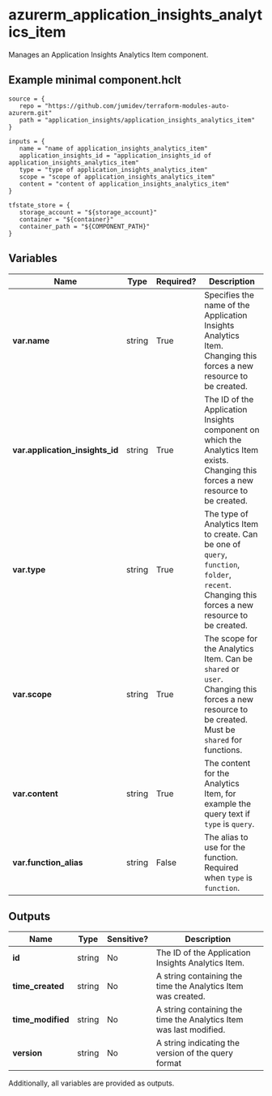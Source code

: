 # azurerm_application_insights_analytics_item

Manages an Application Insights Analytics Item component.

## Example minimal component.hclt

```hcl
source = {
   repo = "https://github.com/jumidev/terraform-modules-auto-azurerm.git" 
   path = "application_insights/application_insights_analytics_item" 
}

inputs = {
   name = "name of application_insights_analytics_item" 
   application_insights_id = "application_insights_id of application_insights_analytics_item" 
   type = "type of application_insights_analytics_item" 
   scope = "scope of application_insights_analytics_item" 
   content = "content of application_insights_analytics_item" 
}

tfstate_store = {
   storage_account = "${storage_account}" 
   container = "${container}" 
   container_path = "${COMPONENT_PATH}" 
}

```

## Variables

| Name | Type | Required? |  Description |
| ---- | ---- | --------- |  ----------- |
| **var.name** | string | True | Specifies the name of the Application Insights Analytics Item. Changing this forces a new resource to be created. | 
| **var.application_insights_id** | string | True | The ID of the Application Insights component on which the Analytics Item exists. Changing this forces a new resource to be created. | 
| **var.type** | string | True | The type of Analytics Item to create. Can be one of `query`, `function`, `folder`, `recent`. Changing this forces a new resource to be created. | 
| **var.scope** | string | True | The scope for the Analytics Item. Can be `shared` or `user`. Changing this forces a new resource to be created. Must be `shared` for functions. | 
| **var.content** | string | True | The content for the Analytics Item, for example the query text if `type` is `query`. | 
| **var.function_alias** | string | False | The alias to use for the function. Required when `type` is `function`. | 



## Outputs

| Name | Type | Sensitive? | Description |
| ---- | ---- | --------- | --------- |
| **id** | string | No  | The ID of the Application Insights Analytics Item. | 
| **time_created** | string | No  | A string containing the time the Analytics Item was created. | 
| **time_modified** | string | No  | A string containing the time the Analytics Item was last modified. | 
| **version** | string | No  | A string indicating the version of the query format | 

Additionally, all variables are provided as outputs.
